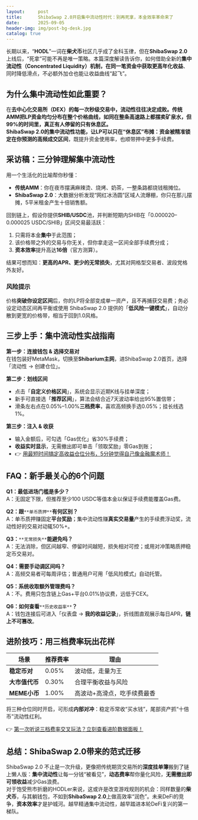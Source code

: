 ```yaml
---
layout:     post
title:      ShibaSwap 2.0开启集中流动性时代：别再死拿，本金效率革命来了
date:       2025-09-05
header-img: img/post-bg-desk.jpg
catalog: true
---
```


长期以来，“**HODL**”一词在**柴犬币**社区几乎成了金科玉律，但在**ShibaSwap 2.0**上线后，“死拿”可能不再是唯一策略。本篇深度解读告诉你，如何借助全新的**集中流动性（Concentrated Liquidity）**机制，在同一笔资金中获取更高**年化收益**、同时降低滑点，不必额外加仓也能让收益曲线“起飞”。

## 为什么集中流动性如此重要？

在**去中心化交易所（DEX）**的每一次秒级交易中，**流动性**往往决定成败。传统AMM把LP资金均匀分布在整个价格曲线，如同在整条高速路上都摆卖矿泉水，但99%的时间里，真正有人停留的只有休息区。  
ShibaSwap 2.0的集中流动性功能，让LP可以只在“休息区”布摊：资金被精准锁定在你预测的**高频成交区间**，既提升资金使用率，也顺带押中更多手续费。

## 采访稿：三分钟理解集中流动性

用一个生活化的比喻帮你秒懂：  
- **传统AMM**：你在夜市摆满麻辣烫、烧烤、奶茶，一整条路都烧钱租摊位。  
- **ShibaSwap 2.0**：大数据分析发现“网红冰汤圆”区域人流爆棚，你只在那儿摆摊，5平米租金产生十倍销售额。  

回到链上，假设你提供**SHIB/USDC**池，并判断短期内SHIB在「0.000020–0.000025 USDC/SHIB」区间交易最活跃：  
1. 只需将本金**集中**于此范围；  
2. 该价格带之外的交易与你无关，但你拿走这一区间全部手续费分成；  
3. **资本效率**提升高达**16倍**（官方测算）。  

结果可想而知：**更高的APR、更少的无常损失**，尤其对网格型交易者、波段党格外友好。

### 风险提示  
价格**突破你设定区间**后，你的LP将全部变成单一资产，且不再捕获交易费；务必设定动态区间再平衡或使用 ShibaSwap 2.0 提供的「**低风险一键模式**」，自动分散到更宽的价格带，相当于回到1.0风格。

## 三步上手：集中流动性实战指南

**第一步：连接钱包 & 选择交易对**  
在钱包装好MetaMask，切换至**Shibarium主网**，进ShibaSwap 2.0首页，选择「流动性 -> 创建仓位」。  

**第二步：划线区间**  
- 点击「**自定义价格区间**」，系统会显示近期K线与挂单深度；  
- 新手可直接选「**推荐区间**」，算法会结合近7天波动率给出95%置信带；  
- 滑条左右点在0.05%–1.00%**三档费率**，喜欢高频换手选0.05%；挂长线选1%。  

**第三步：注入 & 收获**  
- 输入金额后，可勾选「Gas优化」省30%手续费；  
- **收益实时显示**，无需撤出即可单击「领取奖励」零Gas到账；  
- 👉 [用最短时间搞定高收益仓位分布，5分钟觉得自己像金融魔术师！](https://okxdog.com/)

## FAQ：新手最关心的6个问题

**Q1：最低进场门槛是多少？**  
A：无固定下限，但推荐至少100 USDC等值本金以保证手续费能覆盖Gas费。

**Q2：跟**`**单币质押**`**有何区别？**  
A：单币质押赚固定**平台奖励**；集中流动性赚**真实交易量**产生的手续费浮动奖，流动性好的交易对动辄50%+。

**Q3：**`**无常损失**`**能避免吗？**  
A：无法消除，但区间越窄、停留时间越短，损失相对可控；或用对冲策略质押稳定币交易对。

**Q4：需要手动调区间吗？**  
A：高频交易者可每周评估；普通用户可用「低风险模式」自动托管。  

**Q5：系统收取额外管理费吗？**  
A：不。费用只包含链上Gas+平台0.01%协议费，远低于CEX。

**Q6：如何查看**`**历史收益率**`**？**  
A：钱包连接后可进入「仪表盘 → **我的收益记录**」，折线图直观展示每日APR，**链上不可篡改**。

## 进阶技巧：用三档费率玩出花样

| 场景 | 推荐费率 | 理由 |
|---|---|---|
| **稳定币对** | 0.05% | 波动低，走量为王 |
| **大市值代币** | 0.30% | 合理平衡收益与风险 |
| **MEME小币** | 1.00% | 高波动+高滑点，吃手续费最香 |

将三种仓位同时开启，可形成**内部对冲**：稳定币常收“买水钱”，尾部资产抓“十倍币”流动性红利。

👉 [第一次听说三档费率交叉玩法？立刻查看进阶数据面板！](https://okxdog.com/)

## 总结：ShibaSwap 2.0带来的范式迁移

ShibaSwap 2.0 不止是一次升级，更像把传统期货交易所的**深度挂单簿**搬到了链上懒人版：**集中流动性**让每一分钱“被看见”，**动态费率**帮你量化风险，**无需撤出即可领收益**减少Gas浪费。  
对于饱受熊市折磨的HODLer来说，这或许是改变游戏规则的机会：同样数量的**柴犬币**，与其躺钱包，不如到**ShibaSwap 2.0**上做高效率“润色”。未来DeFi的竞争，**资本效率**才是护城河。越早精通集中流动性，越早踏进本轮DeFi复兴的第一梯队。